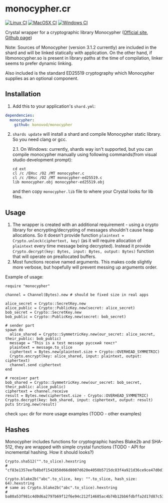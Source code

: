 # monocypher.cr

[![Linux CI](https://github.com/konovod/monocypher.cr/actions/workflows/linux-ci.yml/badge.svg)](https://github.com/konovod/monocypher.cr/actions/workflows/linux-ci.yml)
[![MacOSX CI](https://github.com/konovod/monocypher.cr/actions/workflows/macos-ci.yml/badge.svg)](https://github.com/konovod/monocypher.cr/actions/workflows/macos-ci.yml)
[![Windows CI](https://github.com/konovod/monocypher.cr/actions/workflows/windows-ci.yml/badge.svg)](https://github.com/konovod/monocypher.cr/actions/workflows/windows-ci.yml)

Crystal wrapper for a cryptographic library Monocypher ([Official site](https://monocypher.org), [Github page](https://github.com/LoupVaillant/Monocypher))

Note: Sources of Monocypher (version 3.1.2 currently) are included in the shard and will be linked statically with application.
On the other hand, if libmonocypher.so is present in library paths at the time of compilation, linker seems to prefer dynamic linking.

Also included is the standard ED25519 cryptography which Monocypher supplies as an optional component.

## Installation

1. Add this to your application's `shard.yml`:

```yaml
dependencies:
  monocypher:
    github: konovod/monocypher
```

2. `shards update` will install a shard and compile Monocypher static library. So you need clang or gcc.

    2.1. On Windows: 
  currently, shards way isn't supported, but you can compile monocypher manually using following commands(from visual studio development prompt):
    ```
    cd ext
    cl /c /EHsc /O2 /MT monocypher.c 
    cl /c /EHsc /O2 /MT monocypher-ed25519.c
    lib monocypher.obj monocypher-ed25519.obj
    ```    
    and then copy `monocypher.lib` file to where your Crystal looks for lib files.

## Usage

1. The wrapper is created with an additional requirement - using a crypto library for encrypting/decrypting of messages shouldn't cause heap allocations.
So it doesn't provide function `plaintext = Crypto.unlock(ciphertext, key)` (as it will require allocation of `plaintext` every time message being decrypted). Instead it provide `Crypto.decrypt(key: Bytes, input: Bytes, output: Bytes)` function that will operate on preallocated buffers.
2. Most functions receive named arguments. This makes code slightly more verbose, but hopefully will prevent messing up arguments order.

Example of usage:

```crystal
require "monocypher"

channel = Channel(Bytes).new # should be fixed size in real apps

alice_secret = Crypto::SecretKey.new
alice_public = Crypto::PublicKey.new(secret: alice_secret)
bob_secret = Crypto::SecretKey.new
bob_public = Crypto::PublicKey.new(secret: bob_secret)

# sender part
spawn do
  alice_shared = Crypto::SymmetricKey.new(our_secret: alice_secret, their_public: bob_public)
  message = "This is a test message русский текст"
  plaintext = message.to_slice
  ciphertext = Bytes.new(plaintext.size + Crypto::OVERHEAD_SYMMETRIC)
  Crypto.encrypt(key: alice_shared, input: plaintext, output: ciphertext)
  channel.send ciphertext
end

# receiver part
bob_shared = Crypto::SymmetricKey.new(our_secret: bob_secret, their_public: alice_public)
ciphertext = channel.receive
result = Bytes.new(ciphertext.size - Crypto::OVERHEAD_SYMMETRIC)
Crypto.decrypt(key: bob_shared, input: ciphertext, output: result)
puts String.new(result)
```

check `spec` dir for more usage examples (TODO - other examples)

## Hashes
Monocypher includes functions for cryptographic hashes Blake2b and SHA-512, they are wrapped with simple crystal functions (TODO - API for incremental hashing. How it should looks?)
```crystal
Crypto.sha512("".to_slice).hexstring
# "cf83e1357eefb8bdf1542850d66d8007d620e4050b5715dc83f4a921d36ce9ce47d0d13c5d85f2b0ff8318d2877eec2f63b931bd47417a81a538327af927da3e"

Crypto.blake2b("abc".to_slice, key: "".to_slice, hash_size: 64).hexstring
# same as Crypto.blake2b("abc".to_slice).hexstring
# ba80a53f981c4d0d6a2797b69f12f6e94c212f14685ac4b74b12bb6fdbffa2d17d87c5392aab792dc252d5de4533cc9518d38aa8dbf1925ab92386edd4009923
```
